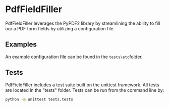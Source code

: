 # PdfFieldFiller

PdfFieldFiller leverages the PyPDF2 library by
streamlining the ability to fill our a PDF form
fields by utilizing a configuration file.

## Examples

An example configuration file can be found in the 
`tests\etc`folder.


## Tests
PdfFieldFiller includes a test suite built on the 
unittest framework. All tests are located in the 
"tests" folder. Tests can be run from the command 
line by:

```bash
python -m unittest tests.tests
```
